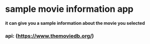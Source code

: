 # sample movie information app  
#### it can give you a sample information about the movie you selected 
### api: (https://www.themoviedb.org/)
